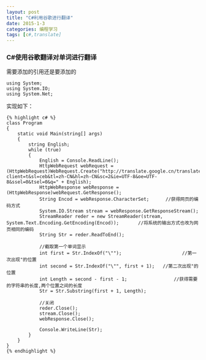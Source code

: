 ```yaml
---
layout: post
title: "C#利用谷歌进行翻译"
date: 2015-1-3
categories: 编程学习
tags: [c#,translate]
---
```


### C#使用谷歌翻译对单词进行翻译

需要添加的引用还是要添加的

	using System;
	using System.IO;
	using System.Net;

<!-- more -->

实现如下：

	{% highlight c# %}
    class Program
    {
        static void Main(string[] args)
        {
            string English;
            while (true)
            {
                English = Console.ReadLine();
                HttpWebRequest webRequest = (HttpWebRequest)WebRequest.Create("http://translate.google.cn/translate_a/t?client=t&sl=ceb&tl=zh-CN&hl=zh-CN&sc=2&ie=UTF-8&oe=UTF-8&ssel=0&tsel=0&q=" + English);
                HttpWebResponse webResponse = (HttpWebResponse)webRequest.GetResponse();
                String Encod = webResponse.CharacterSet;      //获得网页的编码方式
                System.IO.Stream stream = webResponse.GetResponseStream();
                StreamReader reder = new StreamReader(stream, System.Text.Encoding.GetEncoding(Encod));       //将系统的输出方式也改为网页相同的编码
                String Str = reder.ReadToEnd();

                //截取第一个单词显示
                int first = Str.IndexOf("\"");                      //第一次出现"的位置
                int second = Str.IndexOf("\"", first + 1);   //第二次出现"的位置
                int Length = second - first - 1;                 //获得需要的字符串的长度,两个位置之间的长度
                Str = Str.Substring(first + 1, Length);

                //关闭
                reder.Close();
                stream.Close();
                webResponse.Close();

                Console.WriteLine(Str);
            }
        }
    }
	{% endhighlight %}